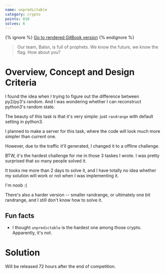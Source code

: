 ```yaml
---
name: unpredictable
category: crypto
points: 810
solves: 6
---
```


{% ignore %}
[Go to rendered GitBook version](https://sasdf.cf/ctf/)
{% endignore %}


> Our team, Balsn, is full of prophets.
> We know the future, we know the flag.
> How about you?


# Overview, Concept and Design Criteria
I found the idea when I trying to figure out the difference between py2/py3's random.
And I was wondering whether I can reconstruct python3's random state.

The beauty of this task is that it's very simple: just `randrange` with default setting in python3.

I planned to make a server for this task, where the code will look much more simpler than current one.

However, due to the traffic it'll generated, I changed it to a offline challenge.

BTW, it's the hardest challenge for me in those 3 taskes I wrote.
I was pretty surprised that so many people solved it.

It tooks me more than 2 days to solve it,
and I have totally no idea whether my solution will work or not when I was implementing it.

I'm noob :(

There's also a harder version -- smaller randrange, or ultimately one bit randrange, and I still don't know how to solve it.


## Fun facts
* I thought `unpredictable` is the hardest one among those crypto. Apparently, it's not.


# Solution
Will be released 72 hours after the end of competition.
